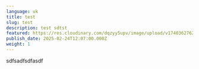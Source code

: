 ```yaml
---
language: uk
title: test
slug: test
description: test sdtst
featured: https://res.cloudinary.com/dqzyy5upv/image/upload/v1740362762/samples/coffee.jpg
publish_date: 2025-02-24T12:07:00.000Z
weight: 1
---
```

sdfsadfsdfasdf

